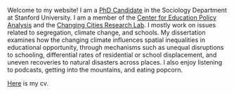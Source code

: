 Welcome to my website! I am a [PhD Candidate](https://sociology.stanford.edu/people/tyler-mcdaniel) in the Sociology Department at Stanford University. I am a member of the [Center for Education Policy Analysis](https://cepa.stanford.edu/people/tyler-mcdaniel) and the [Changing Cities Research Lab](https://ccrl.stanford.edu/team). I mostly work on issues related to segregation, climate change, and schools. My dissertation examines how the changing climate influences spatial inequalities in educational opportunity, through mechanisms such as unequal disruptions to schooling, differential rates of residential or school displacement, and uneven recoveries to natural disasters across places. I also enjoy listening to podcasts, getting into the mountains, and eating popcorn. 

[Here](https://drive.google.com/file/d/1wFy9AjQ7epqpJmCIjmSmYWA8pImbJnyr/view?usp=sharing) is my cv. 



